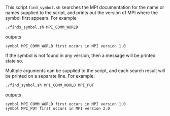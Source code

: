 This script `find_symbol.sh` searches the MPI documentation for the name
or names supplied to the script, and prints out the version of MPI where the
symbol first appears.  For example

```bash
./finds_symbol.sh MPI_COMM_WORLD
```

outputs

```
symbol MPI_COMM_WORLD first occurs in MPI version 1.0
```

If the symbol is not found in any version, then a message will be printed state
so.

Multiple arguments can be supplied to the script, and each search result will
be printed on a separate line.  For example:

```bash
./find_symbol.sh MPI_COMM_WORLD MPI_PUT
```

outputs

```
symbol MPI_COMM_WORLD first occurs in MPI version 1.0
symbol MPI_PUT first occurs in MPI version 2.0
```

